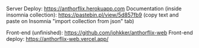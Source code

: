 Server Deploy: https://anthorflix.herokuapp.com
Documentation (inside insomnia collection): https://pastebin.pl/view/5d857fb9 (copy text and paste on Insomnia "import collection from json" tab)

Front-end (unfinished): https://github.com/johkker/anthorflix-web
Front-end deploy: https://anthorflix-web.vercel.app/
